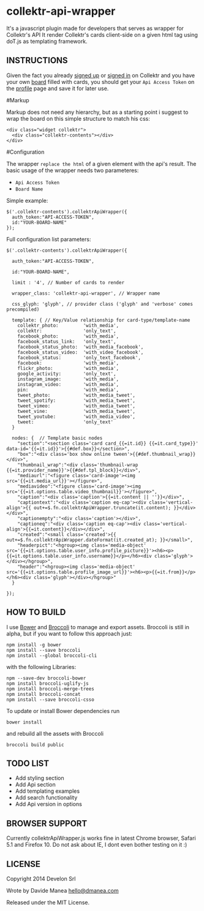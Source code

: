 collektr-api-wrapper
====================

It's a javascript plugin made for developers that serves as wrapper for Collektr's API
It render Collektr's cards client-side on a given html tag using doT.js as templating framework.


INSTRUCTIONS
---------------

Given the fact you already [signed up](http://collektr.com/users/sign_up) or [signed in](http://collektr.com/users/sign_in) on Collektr and you have your own [board](http://collektr.com/boards/new) filled with cards, you should get your `Api Access Token` on the [profile](http://collektr.com/users/edit) page and save it for later use.

#Markup

Markup does not need any hierarchy, but as a starting point i suggest to wrap the board on this simple structure to match his css:

    <div class="widget collektr">
      <div class="collektr-contents"></div>
    </div>

#Configuration

The wrapper `replace the html` of a given element with the api's result. The basic usage of the wrapper needs two parameteres:

* `Api Access Token`
* `Board Name`

Simple example:

    $('.collektr-contents').collektrApiWrapper({
      auth_token:"API-ACCESS-TOKEN",
      id:"YOUR-BOARD-NAME"
    });

Full configuration list parameters:

    $('.collektr-contents').collektrApiWrapper({

      auth_token:"API-ACCESS-TOKEN",

      id:"YOUR-BOARD-NAME",

      limit : '4', // Number of cards to render

      wrapper_class: 'collektr-api-wrapper', // Wrapper name

      css_glyph: 'glyph', // provider class ('glyph' and 'verbose' comes precompiled)

      template: { // Key/Value relationship for card-type/template-name
        collektr_photo:         'with_media',
        collektr:               'only_text',
        facebook_photo:         'with_media',
        facebook_status_link:   'only_text',
        facebook_status_photo:  'with_media_facebook',
        facebook_status_video:  'with_video_facebook',
        facebook_status:        'only_text_facebook',
        facebook:               'with_media',
        flickr_photo:           'with_media',
        google_activity:        'only_text',
        instagram_image:        'with_media',
        instagram_video:        'with_media',
        pin:                    'with_media',
        tweet_photo:            'with_media_tweet',
        tweet_spotify:          'with_media_tweet',
        tweet_vimeo:            'with_media_tweet',
        tweet_vine:             'with_media_tweet',
        tweet_youtube:          'with_media_video',
        tweet:                  'only_text'
      }

      nodes: {  // Template basic nodes
        "section":"<section class='card card_{{=it.id}} {{=it.card_type}}' data-id='{{=it.id}}'>{{#def.box}}</section>",
        "box":"<div class='box show online tween'>{{#def.thumbnail_wrap}}</div>",
        "thumbnail_wrap":"<div class='thumbnail-wrap {{=it.provider_name}}'>{{#def.tpl_block}}</div>",
        "mediaurl":"<figure class='card-image'><img src='{{=it.media_url}}'></figure>",
        "mediavideo":"<figure class='card-image'><img src='{{=it.options.table.video_thumbnail}}'></figure>",
        "caption":"<div class='caption'>{{=it.content || ''}}</div>",
        "captiontext":"<div class='caption eq-cap'><div class='vertical-align'>{{ out+=$.fn.collektrApiWrapper.truncate(it.content); }}</div></div>",
        "captionempty":"<div class='caption'></div>",
        "captioneq":"<div class='caption eq-cap'><div class='vertical-align'>{{=it.content}}</div></div>",
        "created":"<small class='created'>{{ out+=$.fn.collektrApiWrapper.dateFormat(it.created_at); }}</small>",
        "headerpict":"<hgroup><img class='media-object' src='{{=it.options.table.user_info.profile_picture}}'><h6><p>{{=it.options.table.user_info.username}}</p></h6><div class='glyph'></div></hgroup>",
        "header":"<hgroup><img class='media-object' src='{{=it.options.table.profile_image_url}}'><h6><p>{{=it.from}}</p></h6><div class='glyph'></div></hgroup>"
      }

    });


HOW TO BUILD
------------

I use [Bower](http://bower.io/) and [Broccoli](https://github.com/joliss/broccoli) to manage and export assets. Broccoli is still in alpha, but if you want to follow this approach just:

    npm install -g bower
    npm install --save broccoli
    npm install --global broccoli-cli

with the following Libraries:

    npm --save-dev broccoli-bower
    npm install broccoli-uglify-js
    npm install broccoli-merge-trees
    npm install broccoli-concat
    npm install --save broccoli-csso

To update or install Bower dependencies run

    bower install

and rebuild all the assets with Broccoli

    broccoli build public


TODO LIST
---------

* Add styling section
* Add Api section
* Add templating examples
* Add search functionality
* Add Api version in options


BROWSER SUPPORT
---------------

Currently collektrApiWrapper.js works fine in latest Chrome browser, Safari 5.1 and Firefox 10.
Do not ask about IE, I dont even bother testing on it :)


LICENSE
-------

Copyright 2014 Develon Srl

Wrote by Davide Manea <hello@dmanea.com>

Released under the MIT License.

